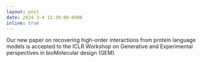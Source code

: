 ```yaml
---
layout: post
date: 2024-3-4 11:39:00-0400
inline: true
---
```


Our new paper on recovering high-order interactions from protein language models is accepted to the ICLR Workshop on Generative and Experimental perspectives in bioMolecular design (GEM).
